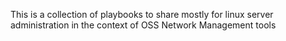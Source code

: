 This is a collection of playbooks to share mostly for linux server administration in the context of OSS Network Management tools